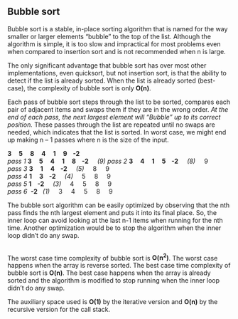 ## Bubble sort
Bubble sort is a stable, in-place sorting algorithm that is named for the way smaller or larger elements “bubble” to the top of the list. Although the algorithm is simple, it is too slow and impractical for most problems even when compared to insertion sort and is not recommended when n is large.

The only significant advantage that bubble sort has over most other implementations, even quicksort, but not insertion sort, is that the ability to detect if the list is already sorted. When the list is already sorted (best-case), the complexity of bubble sort is only **O(n)**.

Each pass of bubble sort steps through the list to be sorted, compares each pair of adjacent items and swaps them if they are in the wrong order. _At the end of each pass, the next largest element will “Bubble” up to its correct position._ These passes through the list are repeated until no swaps are needed, which indicates that the list is sorted. In worst case, we might end up making n – 1 passes where n is the size of the input.

**3     5     8     4     1     9    -2**   
_pass 1_  **3     5     4     1     8    -2**     _(9)_ 
_pass 2_  **3     4     1     5    -2**     _(8)_     9  
_pass 3_  **3     1     4    -2**     _(5)_     8     9  
_pass 4_  **1     3    -2**     _(4)_     5     8     9  
_pass 5_  **1    -2**     _(3)_     4     5     8     9  
_pass 6_  **-2**   _(1)_     3     4     5     8     9

The bubble sort algorithm can be easily optimized by observing that the nth pass finds the nth largest element and puts it into its final place. So, the inner loop can avoid looking at the last n-1 items when running for the nth time. 
Another optimization would be to stop the algorithm when the inner loop didn’t do any swap.

   
The worst case time complexity of bubble sort is **O(n<sup>2</sup>)**. The worst case happens when the array is reverse sorted. The best case time complexity of bubble sort is **O(n)**. The best case happens when the array is already sorted and the algorithm is modified to stop running when the inner loop didn’t do any swap.

The auxiliary space used is **O(1)** by the iterative version and **O(n)** by the recursive version for the call stack.
